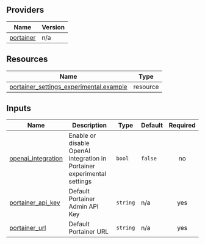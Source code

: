 <!-- BEGIN_TF_DOCS -->


## Providers

| Name | Version |
|------|---------|
| <a name="provider_portainer"></a> [portainer](#provider\_portainer) | n/a |

## Resources

| Name | Type |
|------|------|
| [portainer_settings_experimental.example](https://registry.terraform.io/providers/portainer/portainer/latest/docs/resources/settings_experimental) | resource |

## Inputs

| Name | Description | Type | Default | Required |
|------|-------------|------|---------|:--------:|
| <a name="input_openai_integration"></a> [openai\_integration](#input\_openai\_integration) | Enable or disable OpenAI integration in Portainer experimental settings | `bool` | `false` | no |
| <a name="input_portainer_api_key"></a> [portainer\_api\_key](#input\_portainer\_api\_key) | Default Portainer Admin API Key | `string` | n/a | yes |
| <a name="input_portainer_url"></a> [portainer\_url](#input\_portainer\_url) | Default Portainer URL | `string` | n/a | yes |
<!-- END_TF_DOCS -->